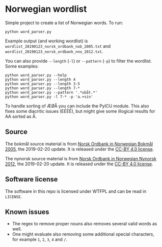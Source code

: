 # Norwegian wordlist

Simple project to create a list of Norwegian words. To run:

    python word_parser.py

Example output (and working wordlist) is `wordlist_20190123_norsk_ordbank_nob_2005.txt` and `wordlist_20190123_norsk_ordbank_nno_2012.txt`.

You can also provide `--length` (`-l`) or `--pattern` (`-p`) to filter the wordlist. Some examples:

    python word_parser.py --help
    python word_parser.py --length 4
    python word_parser.py --length 3-5
    python word_parser.py --length 7-*
    python word_parser.py --pattern '.*ubåt.*'
    python word_parser.py -l 7-* -p 'a.+sin'

To handle sorting of ÆØÅ you can include the PyICU module. This also fixes some diacritic issues (EÉÈÊ), but might give some illogical results for AA sorted as Å.

## Source

The bokmål source material is from [Norsk Ordbank in Norwegian Bokmål 2005](https://www.nb.no/sprakbanken/show?serial=oai%3Anb.no%3Asbr-5&lang=en), the 2019-02-20 update. It is released under the [CC-BY 4.0 license](https://creativecommons.org/licenses/by/4.0/).

The nynorsk source material is from [Norsk Ordbank in Norwegian Nynorsk 2012](https://www.nb.no/sprakbanken/show?serial=oai%3Anb.no%3Asbr-41&lang=en), the 2019-02-20 update. It is released under the [CC-BY 4.0 license](https://creativecommons.org/licenses/by/4.0/).

## Software license

The software in this repo is licensed under WTFPL and can be read in `LICENSE`.

## Known issues

* The regex to remove proper nouns also removes several valid words as well.
* One might evaluate also removing some additional special characters, for example `1`, `2`, `3`, `4` and `/`.
